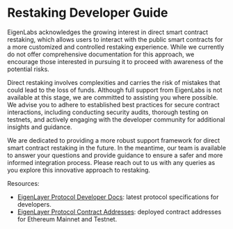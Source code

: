 
# Restaking Developer Guide

EigenLabs acknowledges the growing interest in direct smart contract restaking, which allows users to interact with the public smart contracts for a more customized and controlled restaking experience. While we currently do not offer comprehensive documentation for this approach, we encourage those interested in pursuing it to proceed with awareness of the potential risks.

Direct restaking involves complexities and carries the risk of mistakes that could lead to the loss of funds. Although full support from EigenLabs is not available at this stage, we are committed to assisting you where possible. We advise you to adhere to established best practices for secure contract interactions, including conducting security audits, thorough testing on testnets, and actively engaging with the developer community for additional insights and guidance.

We are dedicated to providing a more robust support framework for direct smart contract restaking in the future. In the meantime, our team is available to answer your questions and provide guidance to ensure a safer and more informed integration process. Please reach out to us with any queries as you explore this innovative approach to restaking.



Resources:
* [EigenLayer Protocol Developer Docs](https://github.com/Layr-Labs/eigenlayer-contracts#documentation): latest protocol specifications for developers.
* [EigenLayer Protocol Contract Addresses](../deployed-contracts/deployed-contracts.md): deployed contract addresses for Ethereum Mainnet and Testnet.
